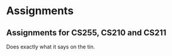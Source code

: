 # Assignments
Assignments for CS255, CS210 and CS211
--------------------
Does exactly what it says on the tin.
